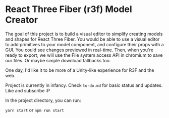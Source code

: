# React Three Fiber (r3f) Model Creator

The goal of this project is to build a visual editor to simplify creating models and shapes for React Three Fiber. You would be able to use a visual editor to add primitives to your model component, and configure their props with a GUI. You could see changes previewed in real-time. Then, when you're ready to export, we will use the File system access API in chromium to save our files. Or maybe simple download fallbacks too.

One day, I'd like it to be more of a Unity-like experience for R3F and the web.

Project is currently in infancy. Check `to-do.md` for basic status and updates. Like and subscribe :P

In the project directory, you can run:

`yarn start` or `npm run start`
